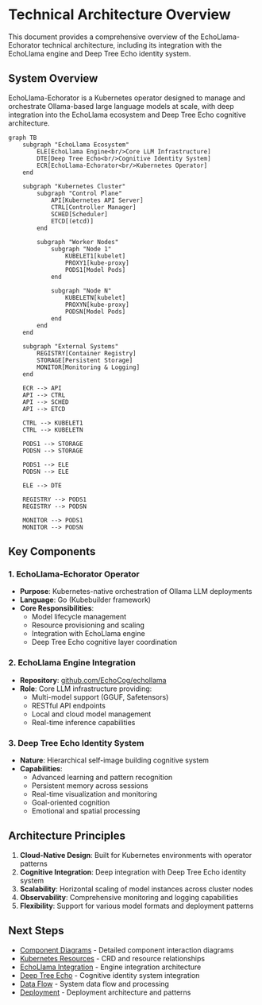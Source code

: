 # Technical Architecture Overview

This document provides a comprehensive overview of the EchoLlama-Echorator technical architecture, including its integration with the EchoLlama engine and Deep Tree Echo identity system.

## System Overview

EchoLlama-Echorator is a Kubernetes operator designed to manage and orchestrate Ollama-based large language models at scale, with deep integration into the EchoLlama ecosystem and Deep Tree Echo cognitive architecture.

```mermaid
graph TB
    subgraph "EchoLlama Ecosystem"
        ELE[EchoLlama Engine<br/>Core LLM Infrastructure]
        DTE[Deep Tree Echo<br/>Cognitive Identity System]
        ECR[EchoLlama-Echorator<br/>Kubernetes Operator]
    end
    
    subgraph "Kubernetes Cluster"
        subgraph "Control Plane"
            API[Kubernetes API Server]
            CTRL[Controller Manager]
            SCHED[Scheduler]
            ETCD[(etcd)]
        end
        
        subgraph "Worker Nodes"
            subgraph "Node 1"
                KUBELET1[kubelet]
                PROXY1[kube-proxy]
                PODS1[Model Pods]
            end
            
            subgraph "Node N"
                KUBELETN[kubelet]
                PROXYN[kube-proxy]
                PODSN[Model Pods]
            end
        end
    end
    
    subgraph "External Systems"
        REGISTRY[Container Registry]
        STORAGE[Persistent Storage]
        MONITOR[Monitoring & Logging]
    end
    
    ECR --> API
    API --> CTRL
    API --> SCHED
    API --> ETCD
    
    CTRL --> KUBELET1
    CTRL --> KUBELETN
    
    PODS1 --> STORAGE
    PODSN --> STORAGE
    
    PODS1 --> ELE
    PODSN --> ELE
    
    ELE --> DTE
    
    REGISTRY --> PODS1
    REGISTRY --> PODSN
    
    MONITOR --> PODS1
    MONITOR --> PODSN
```

## Key Components

### 1. EchoLlama-Echorator Operator
- **Purpose**: Kubernetes-native orchestration of Ollama LLM deployments
- **Language**: Go (Kubebuilder framework)
- **Core Responsibilities**:
  - Model lifecycle management
  - Resource provisioning and scaling
  - Integration with EchoLlama engine
  - Deep Tree Echo cognitive layer coordination

### 2. EchoLlama Engine Integration
- **Repository**: [github.com/EchoCog/echollama](https://github.com/EchoCog/echollama)
- **Role**: Core LLM infrastructure providing:
  - Multi-model support (GGUF, Safetensors)
  - RESTful API endpoints
  - Local and cloud model management
  - Real-time inference capabilities

### 3. Deep Tree Echo Identity System
- **Nature**: Hierarchical self-image building cognitive system
- **Capabilities**:
  - Advanced learning and pattern recognition
  - Persistent memory across sessions
  - Real-time visualization and monitoring
  - Goal-oriented cognition
  - Emotional and spatial processing

## Architecture Principles

1. **Cloud-Native Design**: Built for Kubernetes environments with operator patterns
2. **Cognitive Integration**: Deep integration with Deep Tree Echo identity system
3. **Scalability**: Horizontal scaling of model instances across cluster nodes
4. **Observability**: Comprehensive monitoring and logging capabilities
5. **Flexibility**: Support for various model formats and deployment patterns

## Next Steps

- [Component Diagrams](./components.md) - Detailed component interaction diagrams
- [Kubernetes Resources](./kubernetes-resources.md) - CRD and resource relationships
- [EchoLlama Integration](./echollama-integration.md) - Engine integration architecture
- [Deep Tree Echo](./deep-tree-echo.md) - Cognitive identity system integration
- [Data Flow](./data-flow.md) - System data flow and processing
- [Deployment](./deployment.md) - Deployment architecture and patterns